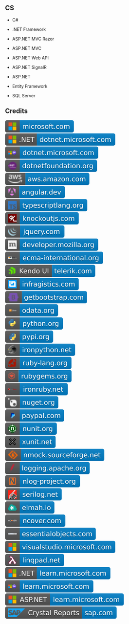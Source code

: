 CS
--

- C#

- .NET Framework

- ASP.NET MVC Razor

- ASP.NET MVC

- ASP.NET Web API

- ASP.NET SignalR

- ASP.NET

- Entity Framework

- SQL Server

Credits
-------
[![image](
Credits/microsoft.com.svg)](https://microsoft.com/)  
[![image](
Credits/CS.NET-dotnet.microsoft.com.svg)](https://dotnet.microsoft.com/)  
[![image](
Credits/CS-dotnet.microsoft.com.svg)](https://dotnet.microsoft.com/languages/csharp/)  
[![image](
Credits/dotnetfoundation.org.svg)](https://dotnetfoundation.org/)   
[![image](
Credits/aws.amazon.com.svg)](https://aws.amazon.com/)  
[![image](
Credits/angular.dev.svg)](https://angular.dev/)  
[![image](
Credits/typescriptlang.org.svg)](https://typescriptlang.org/)  
[![image](
Credits/knockoutjs.com.svg)](https://knockoutjs.com/)  
[![image](
Credits/jquery.com.svg)](https://jquery.com/)  
[![image](
Credits/developer.mozilla.org.svg)](https://developer.mozilla.org/)  
[![image](
Credits/ecma-international.org.svg)](https://ecma-international.org/)  
[![image](
Credits/Kendo-UI-telerik.com.svg)](https://telerik.com/)  
[![image](
Credits/infragistics.com.svg)](https://infragistics.com/)  
[![image](
Credits/getbootstrap.com.svg)](https://getbootstrap.com/)  
[![image](
Credits/odata.org.svg)](https://www.odata.org/)  
[![image](
Credits/python.org.svg)](https://python.org/)  
[![image](
Credits/pypi.org.svg)](https://pypi.org/)  
[![image](
Credits/ironpython.net.svg)](https://ironpython.net/)  
[![image](
Credits/ruby-lang.org.svg)](https://ruby-lang.org/)  
[![image](
Credits/rubygems.org.svg)](https://rubygems.org/)  
[![image](
Credits/ironruby.net.svg)](http://ironruby.net/)  
[![image](
Credits/nuget.org.svg)](https://nuget.org/)  
[![image](
Credits/paypal.com.svg)](https://paypal.com/)  
[![image](
Credits/nunit.org.svg)](https://nunit.org/)  
[![image](
Credits/xunit.net.svg)](https://xunit.net/)  
[![image](
Credits/nmock.sourceforge.net.svg)](https://nmock.sourceforge.net/)  
[![image](
Credits/logging.apache.org.svg)](https://logging.apache.org/)  
[![image](
Credits/nlog-project.org.svg)](https://nlog-project.org/)  
[![image](
Credits/serilog.net.svg)](https://serilog.net/)  
[![image](
Credits/elmah.io.svg)](https://elmah.io/)  
[![image](
Credits/ncover.com.svg)](https://www.ncover.com/)  
[![image](
Credits/essentialobjects.com.svg)](https://essentialobjects.com/)  
[![image](
Credits/visualstudio.microsoft.com.svg)](https://visualstudio.microsoft.com/)  
[![image](
Credits/linqpad.net.svg)](https://linqpad.net/)  
[![image](
Credits/CS.NET-learn.microsoft.com.svg)](https://learn.microsoft.com/dotnet/)  
[![image](
Credits/CS-learn.microsoft.com.svg)](https://learn.microsoft.com/dotnet/)  
[![image](
Credits/ASP.NET-learn.microsoft.com.svg)](https://learn.microsoft.com/aspnet/)  
[![image](
Credits/Crystal-Reports-sap.com.svg)](https://sap.com/)